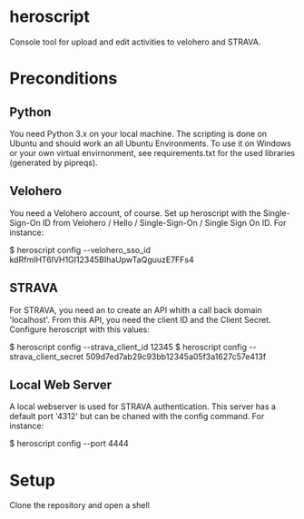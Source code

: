 # heroscript
Console tool for upload and edit activities to velohero and STRAVA.

# Preconditions

## Python
You need Python 3.x on your local machine. The scripting is done on Ubuntu and should work an all Ubuntu Environments. To use it on Windows or your own virtual envirnonment, see requirements.txt for the used libraries (generated by pipreqs).

## Velohero
You need a Velohero account, of course. Set up heroscript with the Single-Sign-On ID from Velohero / Hello / Single-Sign-On / Single Sign On ID. For instance: 

$ heroscript config --velohero_sso_id kdRfmIHT6IVH1GI12345BIhaUpwTaQguuzE7FFs4

## STRAVA
For STRAVA, you need an to create an API whith a call back domain 'localhost'. From this API, you need the client ID and the Client Secret. Configure heroscript with this values:

$ heroscript config --strava_client_id 12345
$ heroscript config --strava_client_secret 509d7ed7ab29c93bb12345a05f3a1627c57e413f

## Local Web Server
A local webserver is used for STRAVA authentication. This server has a default port '4312' but can be chaned with the config command. For instance:

$ heroscript config --port 4444

# Setup
Clone the repository and open a shell

